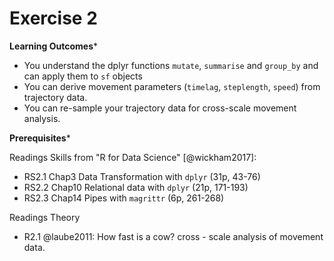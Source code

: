 # Exercise 2

**Learning Outcomes***

- You understand the dplyr functions `mutate`, `summarise` and `group_by` and can apply them to `sf` objects
- You can derive movement parameters (`timelag`, `steplength`, `speed`) from trajectory data.
- You can re-sample your trajectory data for cross-scale movement analysis. 


**Prerequisites***

Readings Skills from "R for Data Science" [@wickham2017]:

- RS2.1 Chap3 Data Transformation with `dplyr` (31p, 43-76)
- RS2.2 Chap10 Relational data with `dplyr` (21p, 171-193)
- RS2.3 Chap14 Pipes with `magrittr` (6p, 261-268)

Readings Theory

- R2.1 @laube2011: How fast is a cow? cross - scale analysis of movement data.



